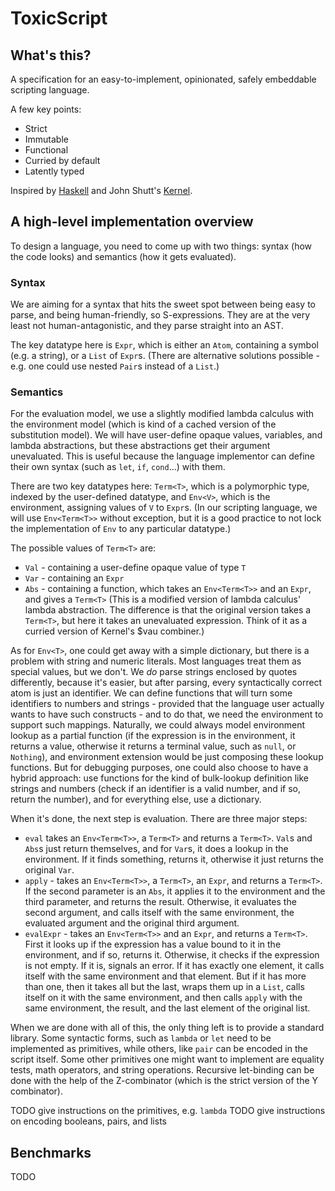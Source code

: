 # ToxicScript
## What's this?
A specification for an easy-to-implement, opinionated, safely embeddable scripting language.

A few key points:
- Strict
- Immutable
- Functional
- Curried by default
- Latently typed

Inspired by [Haskell](https://haskell.org) and John Shutt's [Kernel](https://web.cs.wpi.edu/~jshutt/kernel.html).

## A high-level implementation overview
To design a language, you need to come up with two things: syntax (how the code looks) and semantics (how it gets evaluated).
### Syntax
We are aiming for a syntax that hits the sweet spot between being easy to parse, and being human-friendly, so S-expressions. They are at the very least not human-antagonistic, and they parse straight into an AST.

The key datatype here is `Expr`, which is either an `Atom`, containing a symbol (e.g. a string), or a `List` of `Expr`s. (There are alternative solutions possible - e.g. one could use nested `Pair`s instead of a `List`.)

### Semantics
For the evaluation model, we use a slightly modified lambda calculus with the environment model (which is kind of a cached version of the substitution model). We will have user-define opaque values, variables, and lambda abstractions, but these abstractions get their argument unevaluated. This is useful because the language implementor can define their own syntax (such as `let`, `if`, `cond`...) with them.

There are two key datatypes here: `Term<T>`, which is a polymorphic type, indexed by the user-defined datatype, and `Env<V>`, which is the environment, assigning values of `V` to `Expr`s. (In our scripting language, we will use `Env<Term<T>>` without exception, but it is a good practice to not lock the implementation of `Env` to any particular datatype.)

The possible values of `Term<T>` are:
- `Val` - containing a user-define opaque value of type `T`
- `Var` - containing an `Expr`
- `Abs` - containing a function, which takes an `Env<Term<T>>` and an `Expr`, and gives a `Term<T>` (This is a modified version of lambda calculus' lambda abstraction. The difference is that the original version takes a `Term<T>`, but here it takes an unevaluated expression. Think of it as a curried version of Kernel's $vau combiner.)

As for `Env<T>`, one could get away with a simple dictionary, but there is a problem with string and numeric literals. Most languages treat them as special values, but we don't. We *do* parse strings enclosed by quotes differently, because it's easier, but after parsing, every syntactically correct atom is just an identifier. We can define functions that will turn some identifiers to numbers and strings - provided that the language user actually wants to have such constructs - and to do that, we need the environment to support such mappings. Naturally, we could always model environment lookup as a partial function (if the expression is in the environment, it returns a value, otherwise it returns a terminal value, such as `null`, or `Nothing`), and environment extension would be just composing these lookup functions. But for debugging purposes, one could also choose to have a hybrid approach: use functions for the kind of bulk-lookup definition like strings and numbers (check if an identifier is a valid number, and if so, return the number), and for everything else, use a dictionary.

When it's done, the next step is evaluation. There are three major steps:
- `eval` takes an `Env<Term<T>>`, a `Term<T>` and returns a `Term<T>`. `Val`s and `Abs`s just return themselves, and for `Var`s, it does a lookup in the environment. If it finds something, returns it, otherwise it just returns the original `Var`.
- `apply` - takes an `Env<Term<T>>`, a `Term<T>`, an `Expr`, and returns a `Term<T>`. If the second parameter is an `Abs`, it applies it to the environment and the third parameter, and returns the result. Otherwise, it evaluates the second argument, and calls itself with the same environment, the evaluated argument and the original third argument.
- `evalExpr` - takes an `Env<Term<T>>` and an `Expr`, and returns a `Term<T>`. First it looks up if the expression has a value bound to it in the environment, and if so, returns it. Otherwise, it checks if the expression is not empty. If it is, signals an error. If it has exactly one element, it calls itself with the same environment and that element. But if it has more than one, then it takes all but the last, wraps them up in a `List`, calls itself on it with the same environment, and then calls `apply` with the same environment, the result, and the last element of the original list.

When we are done with all of this, the only thing left is to provide a standard library. Some syntactic forms, such as `lambda` or `let` need to be implemented as primitives, while others, like `pair` can be encoded in the script itself. Some other primitives one might want to implement are equality tests, math operators, and string operations. Recursive let-binding can be done with the help of the Z-combinator (which is the strict version of the Y combinator).

TODO give instructions on the primitives, e.g. `lambda`
TODO give instructions on encoding booleans, pairs, and lists

## Benchmarks

TODO